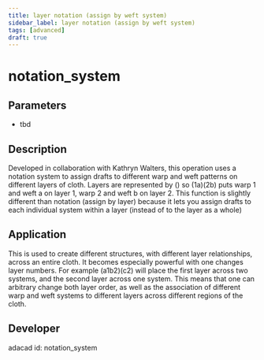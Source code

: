```yaml
---
title: layer notation (assign by weft system)
sidebar_label: layer notation (assign by weft system)
tags: [advanced]
draft: true
---
```

# notation_system
<!--![file](./img/notation_system.png)-->
## Parameters
- tbd
## Description
Developed in collaboration with Kathryn Walters, this operation uses a notation system to assign drafts to different warp and weft patterns on different layers of cloth. Layers are represented by () so (1a)(2b) puts warp 1 and weft a on layer 1, warp 2 and weft b on layer 2. This function is slightly different than notation (assign by layer) because it lets you assign drafts to each individual system within a layer (instead of to the layer as a whole)
## Application
This is used to create different structures, with different layer relationships, across an entire cloth. It becomes especially powerful with one changes layer numbers. For example (a1b2)(c2) will place the first layer across two systems, and the second layer across one system. This means that one can arbitrary change both layer order, as well as the association of different warp and weft systems to different layers across different regions of the cloth.
## Developer
adacad id: notation_system
